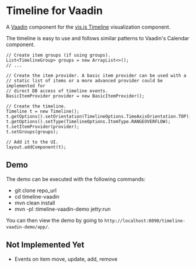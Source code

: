 # Timeline for Vaadin

A [Vaadin](https://vaadin.com/home) component for the 
[vis.js Timeline](http://visjs.org/) visualization component.

The timeline is easy to use and follows similar patterns to Vaadin's
Calendar component.

    // Create item groups (if using groups).
    List<TimelineGroup> groups = new ArrayList<>();
    // ...

    // Create the item provider. A basic item provider can be used with a 
    // static list of items or a more advanced provider could be implemented for 
    // direct DB access of timeline events.
    BasicItemProvider provider = new BasicItemProvider();

    // Create the timeline.
    Timeline t = new Timeline();
    t.getOptions().setOrientation(TimelineOptions.TimeAxisOrientation.TOP);
    t.getOptions().setType(TimelineOptions.ItemType.RANGEOVERFLOW);
    t.setItemProvider(provider);
    t.setGroups(groups);

    // Add it to the UI.
    layout.addComponent(t);

## Demo

The demo can be executed with the following commands:

  - git clone repo_url
  - cd timeline-vaadin
  - mvn clean install
  - mvn -pl :timeline-vaadin-demo jetty:run

You can then view the demo by going to 
`http://localhost:8090/timeline-vaadin-demo/app/`.

## Not Implemented Yet

  - Events on item move, update, add, remove
